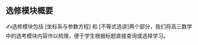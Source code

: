 ## 选修模块概要<!-- {docsify-ignore} -->

:writing_hand:选修模块包括 [坐标系与参数方程] 和 [不等式选讲]两个部分，我们将高三数学中的选考模块内容作以梳理，便于学生根据标题直接查询或选择学习。
